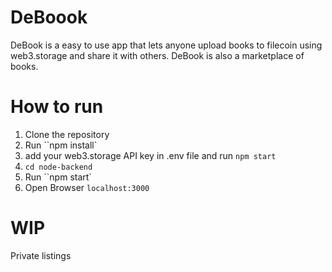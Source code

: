 # DeBoook

DeBook is a easy to use app that lets anyone upload books to filecoin using web3.storage and share it with others. DeBook is also a marketplace of books.

# How to run

1. Clone the repository
2. Run ``npm install`
3. add your web3.storage API key in .env file and run `npm start`
4. `cd node-backend`
5. Run ``npm start`
6. Open Browser `localhost:3000`

# WIP

Private listings
